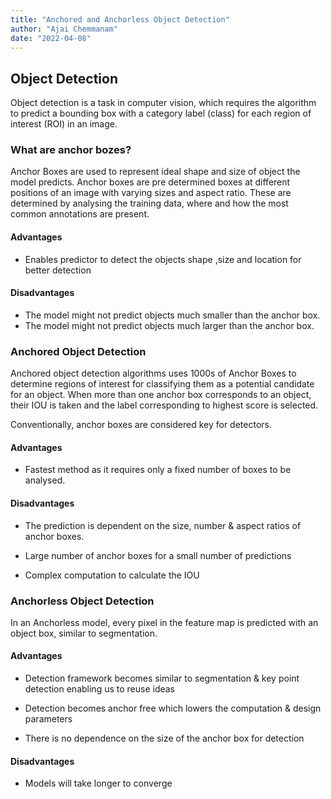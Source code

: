 ```yaml
---
title: "Anchored and Anchorless Object Detection"
author: "Ajai Chemmanam"
date: "2022-04-08"
---
```


## Object Detection

Object detection is a task in computer vision, which requires the algorithm to predict a bounding box with a category label (class) for each region of interest (ROI) in an image.

### What are anchor bozes?

Anchor Boxes are used to represent ideal shape and size of object the model predicts.
Anchor boxes are pre determined boxes at different positions of an image with varying sizes and aspect ratio.
These are determined by analysing the training data, where and how the most common annotations are present.

#### Advantages

- Enables predictor to detect the objects shape ,size and location for better detection

#### Disadvantages

- The model might not predict objects much smaller than the anchor box.
- The model might not predict objects much larger than the anchor box.

### Anchored Object Detection

Anchored object detection algorithms uses 1000s of Anchor Boxes to determine regions of interest for classifying them as a potential candidate for an object. When more than one anchor box corresponds to an object, their IOU is taken and the label corresponding to highest score is selected.

Conventionally, anchor boxes are considered key for detectors.

#### Advantages

- Fastest method as it requires only a fixed number of boxes to be analysed.

#### Disadvantages

- The prediction is dependent on the size, number & aspect ratios of anchor boxes.

- Large number of anchor boxes for a small number of predictions

- Complex computation to calculate the IOU

### Anchorless Object Detection

In an Anchorless model, every pixel in the feature map is predicted with an object box, similar to segmentation.

#### Advantages

- Detection framework becomes similar to segmentation & key point detection enabling us to reuse ideas

- Detection becomes anchor free which lowers the computation & design parameters

- There is no dependence on the size of the anchor box for detection

#### Disadvantages

- Models will take longer to converge
